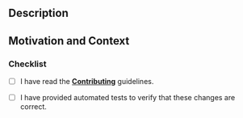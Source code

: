 ## Description
<!--- Please describe your changes in detail -->


## Motivation and Context
<!--- Why is this change required? What problem does it solve? -->
<!-- Please reference the issue tracking number that this pull request relates to -->


<!-- Which ticket does this pull request close? -->
<!--- eg. "Closes #1" -->

### Checklist
<!--- Please check all the boxes that apply. --->
- [ ] I have read the [**Contributing**](https://daniel-samson.github.io/typefs/docs/contributing/join) guidelines.
- [ ] I have provided automated tests to verify that these changes are correct.


